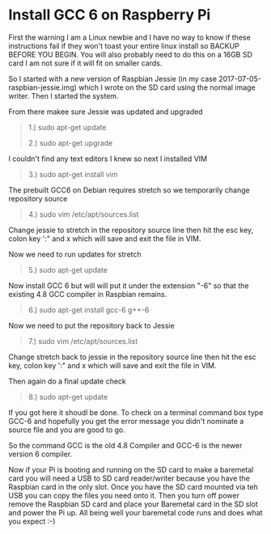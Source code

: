 # Install GCC 6 on Raspberry Pi
>
First the warning I am a Linux newbie and I have no way to know if these instructions fail if they won't toast your entire linux install so BACKUP BEFORE YOU BEGIN. You will also probably need to do this on a 16GB SD card I am not sure if it will fit on smaller cards.
>
So I started with a new version of Raspbian Jessie (in my case
2017-07-05-raspbian-jessie.img) which I wrote on the SD card using the normal image writer. Then I started the system.
>
From there makee sure Jessie was updated and upgraded
>
>1.) sudo apt-get update
>
>2.) sudo apt-get upgrade
>
I couldn't find any text editors I knew so next I installed VIM
>
>3.) sudo apt-get install vim
>
The prebuilt GCC6 on Debian requires stretch so we temporarily change repository source
>
>4.) sudo vim /etc/apt/sources.list
>
Change jessie to stretch in the repository source line then hit the esc key, colon key ':" and x which will save and exit the file in VIM.
>
Now we need to run updates for stretch
>
>5.) sudo apt-get update
>
Now install GCC 6 but will will put it under the extension "-6" so that the existing 4.8 GCC compiler in Raspbian remains.
>
>6.) sudo apt-get install gcc-6 g++-6
>
Now we need to put the repository back to Jessie
>
>7.) sudo vim /etc/apt/sources.list
>
Change stretch back to jessie in the repository source line then hit the esc key, colon key ':" and x which will save and exit the file in VIM.
>
Then again do a final update check
>
>8.) sudo apt-get update
>
If you got here it shoudl be done. To check on a terminal command box type GCC-6 and hopefully you get the error message you didn't nominate a source file and you are good to go.
>
So the command GCC is the old 4.8 Compiler and GCC-6 is the newer version 6 compiler.
>
Now if your Pi is booting and running on the SD card to make a baremetal card you will need a USB to SD card reader/writer because you have the Raspbian card in the only slot. Once you have the SD card mounted via teh USB you can copy the files you need onto it. Then you turn off power remove the Raspbian SD card and place your Baremetal card in the SD slot and power the Pi up. All being well your baremetal code runs and does what you expect :-) 
